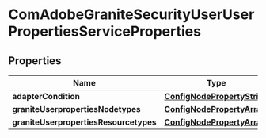 
# ComAdobeGraniteSecurityUserUserPropertiesServiceProperties

## Properties
Name | Type | Description | Notes
------------ | ------------- | ------------- | -------------
**adapterCondition** | [**ConfigNodePropertyString**](ConfigNodePropertyString.md) |  |  [optional]
**graniteUserpropertiesNodetypes** | [**ConfigNodePropertyArray**](ConfigNodePropertyArray.md) |  |  [optional]
**graniteUserpropertiesResourcetypes** | [**ConfigNodePropertyArray**](ConfigNodePropertyArray.md) |  |  [optional]



